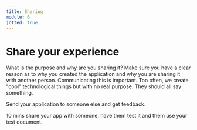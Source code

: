 ```yaml
---
title: Sharing
module: 6
jotted: true
---
```



# Share your experience

What is the purpose and why are you sharing it?  Make sure you have a clear reason as to why you created the application and why you are sharing it with another person.  Communicating this is important.  Too often, we create "cool" technological things but with no real purpose.  They should all say something.

Send your application to someone else and get feedback.

10 mins share your app with someone, have them test it and them use your test document.